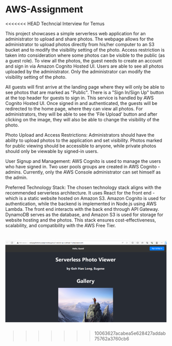 # AWS-Assignment
<<<<<<< HEAD
Techncial Interview for Temus

This project showcases a simple serverless web application for an administrator to upload and share photos. The webpage allows for the administrator to upload photos directly from his/her computer to an S3 bucket and to modify the visibility setting of the photo. Access restriction is taken into consideration where some photos can be visible to the public (as a guest role). To view all the photos, the guest needs to create an account and sign in via Amazon Cognito Hosted UI. Users are able to see all photos uploaded by the administrator. Only the administrator can modify the visibility setting of the photo.

All guests will first arrive at the landing page where they will only be able to see photos that are marked as "Public". There is a "Sign In/Sign Up" button at the top header for guests to sign in. This service is handled by AWS Cognito Hosted UI. Once signed in and authenticated, the guests will be redirected to the home page, where they can view all photos. For administrators, they will be able to see the 'File Upload' button and after clicking on the image, they will also be able to change the visibility of the photo.

Photo Upload and Access Restrictions: Administrators should have the ability to upload photos to the application and set visibility. Photos marked for public viewing should be accessible to anyone, while private photos should only be viewable by signed-in users. 

User Signup and Management: AWS Cognito is used to manage the users who have signed in. Two user pools groups are created in AWS Cognito - admins. Currently, only the AWS Console administrator can set himself as the admin. 

Preferred Technology Stack: The chosen technology stack aligns with the recommended serverless architecture. It uses React for the front end - which is a static website hosted on Amazon S3. Amazon Cognito is used for authentication, while the backend is implemented in Node.js using AWS Lambda. The front end interacts with the back end through API Gateway. DynamoDB serves as the database, and Amazon S3 is used for storage for website hosting and the photos. This stack ensures cost-effectiveness, scalability, and compatibility with the AWS Free Tier.

![Alt text](image.png)
=======
>>>>>>> 10063627acabea5e628427addab75762a3760cb6
